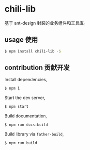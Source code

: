 # chili-lib

基于 ant-design 封装的业务组件和工具库。

## usage 使用

```bash
$ npm install chili-lib -S
```

## contribution 贡献开发

Install dependencies,

```bash
$ npm i
```

Start the dev server,

```bash
$ npm start
```

Build documentation,

```bash
$ npm run docs:build
```

Build library via `father-build`,

```bash
$ npm run build
```
